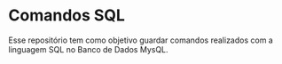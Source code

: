 # Comandos SQL

Esse repositório tem como objetivo guardar comandos realizados com a linguagem SQL no Banco de Dados MysQL.
